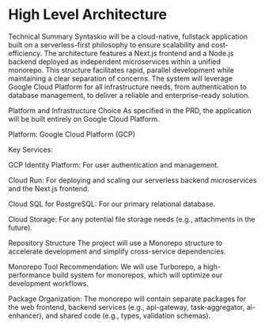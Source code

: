 # High Level Architecture
Technical Summary
Syntaskio will be a cloud-native, fullstack application built on a serverless-first philosophy to ensure scalability and cost-efficiency. The architecture features a Next.js frontend and a Node.js backend deployed as independent microservices within a unified monorepo. This structure facilitates rapid, parallel development while maintaining a clear separation of concerns. The system will leverage Google Cloud Platform for all infrastructure needs, from authentication to database management, to deliver a reliable and enterprise-ready solution.

Platform and Infrastructure Choice
As specified in the PRD, the application will be built entirely on Google Cloud Platform.

Platform: Google Cloud Platform (GCP)

Key Services:

GCP Identity Platform: For user authentication and management.

Cloud Run: For deploying and scaling our serverless backend microservices and the Next.js frontend.

Cloud SQL for PostgreSQL: For our primary relational database.

Cloud Storage: For any potential file storage needs (e.g., attachments in the future).

Repository Structure
The project will use a Monorepo structure to accelerate development and simplify cross-service dependencies.

Monorepo Tool Recommendation: We will use Turborepo, a high-performance build system for monorepos, which will optimize our development workflows.

Package Organization: The monorepo will contain separate packages for the web frontend, backend services (e.g., api-gateway, task-aggregator, ai-enhancer), and shared code (e.g., types, validation schemas).
